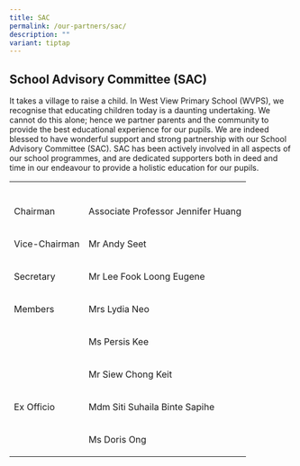 ```yaml
---
title: SAC
permalink: /our-partners/sac/
description: ""
variant: tiptap
---
```

<h2>School Advisory Committee (SAC)</h2>
<p>It takes a village to raise a child. In West View Primary School (WVPS),
we recognise that educating children today is a daunting undertaking. We
cannot do this alone; hence we partner parents and the community to provide
the best educational experience for our pupils. We are indeed blessed to
have wonderful support and strong partnership with our School Advisory
Committee (SAC). SAC has been actively involved in all aspects of our school
programmes, and are dedicated supporters both in deed and time in our endeavour
to provide a holistic education for our pupils.</p>
<table style="minWidth: 50px">
<colgroup>
<col>
<col>
</colgroup>
<tbody>
<tr>
<th rowspan="1" colspan="1">
<p></p>
</th>
<th rowspan="1" colspan="1">
<p></p>
</th>
</tr>
<tr>
<td rowspan="1" colspan="1">
<p>Chairman</p>
</td>
<td rowspan="1" colspan="1">
<p>Associate Professor Jennifer Huang</p>
</td>
</tr>
<tr>
<td rowspan="1" colspan="1">
<p>Vice-Chairman</p>
</td>
<td rowspan="1" colspan="1">
<p>Mr Andy Seet</p>
</td>
</tr>
<tr>
<td rowspan="1" colspan="1">
<p>Secretary</p>
</td>
<td rowspan="1" colspan="1">
<p>Mr Lee Fook Loong Eugene</p>
</td>
</tr>
<tr>
<td rowspan="1" colspan="1">
<p>Members</p>
</td>
<td rowspan="1" colspan="1">
<p>Mrs Lydia Neo</p>
</td>
</tr>
<tr>
<td rowspan="1" colspan="1">
<p></p>
</td>
<td rowspan="1" colspan="1">
<p>Ms Persis Kee</p>
</td>
</tr>
<tr>
<td rowspan="1" colspan="1">
<p></p>
</td>
<td rowspan="1" colspan="1">
<p>Mr Siew Chong Keit</p>
</td>
</tr>
<tr>
<td rowspan="1" colspan="1">
<p>Ex Officio</p>
</td>
<td rowspan="1" colspan="1">
<p>Mdm Siti Suhaila Binte Sapihe</p>
</td>
</tr>
<tr>
<td rowspan="1" colspan="1">
<p></p>
</td>
<td rowspan="1" colspan="1">
<p>Ms Doris Ong</p>
</td>
</tr>
</tbody>
</table>
<p></p>